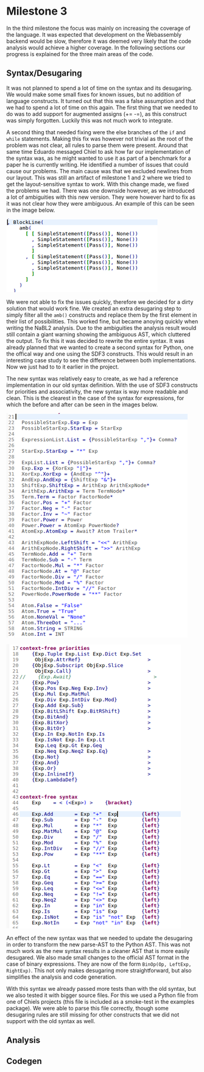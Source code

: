 # Milestone 3

In the third milestone the focus was mainly on increasing the coverage of the language. It was expected that development on the Webassembly backend would be slow, therefore it was deemed very likely that the code analysis would achieve a higher coverage.
In the following sections our progress is explained for the three main areas of the code. 

## Syntax/Desugaring
It was not planned to spend a lot of time on the syntax and its desugaring. We would make some small fixes for known issues, but no addition of language constructs. 
It turned out that this was a false assumption and that we had to spend a lot of time on this again. The first thing that we needed to do was to add support for augmented assigns (+= -=), as this construct was simply forgotten.
Luckily this was not much work to integrate. 

A second thing that needed fixing were the else branches of the `if` and `while` statements. Making this fix was however not trivial as the root of the problem was not clear, all rules to parse them were present.
Around that same time Eduardo messaged Chiel to ask how far our implementation of the syntax was, as he might wanted to use it as part of a benchmark for a paper he is currently writing.
He identified a number of issues that could cause our problems. The main cause was that we excluded newlines from our layout. This was still an artifact of milestone 1 and 2 where we tried to get the layout-sensitive syntax to work.
With this change made, we fixed the problems we had. There was one downside however, as we introduced a lot of ambiguities with this new version. They were however hard to fix as it was not clear how they were ambiguous.
An example of this can be seen in the image below.

![Abiguous syntax](img/M3-old-syntax.png)

We were not able to fix the issues quickly, therefore we decided for a dirty solution that would work fine. We created an extra desugaring step to simply filter all the `amb()` constructs and replace them by the first element in their list of possibilities.
This worked fine, but became anoying quickly when writing the NaBL2 analysis. Due to the ambiguities the analysis result would still contain a giant warning showing the ambiguous AST, which cluttered the output.
To fix this it was decided to rewrite the entire syntax. It was already planned that we wanted to create a second syntax for Python, one the offical way and one using the SDF3 constructs. 
This would result in an interesting case study to see the difference between both implementations. Now we just had to to it earlier in the project. 

The new syntax was relatively easy to create, as we had a reference implementation in our old syntax definition. With the use of SDF3 constructs for priorities and associativity, the new syntax is way more readable and clean.
This is the clearest in the case of the syntax for expressions, for which the before and after can be seen in the images below. 

![Old syntax](img/M3-old-sdf.png)

![New syntax](img/M3-new-sdf.png)

An effect of the new syntax was that we needed to update the desugaring in order to transform the new parse-AST to the Python AST.
This was not much work as the new syntax results in a cleaner AST that is more easily desugared. We also made small changes to the official AST format in the case of binary expressions. 
They are now of the form `BinOp(Op, LeftExp, RightExp)`. This not only makes desugaring more straightforward, but also simplifies the analysis and code generation.

With this syntax we already passed more tests than with the old syntax, but we also tested it with bigger source files. For this we used a Python file from one of Chiels projects (this file is included as a smoke-test in the examples package).
We were able to parse this file correctly, though some desugaring rules are still missing for other constructs that we did not support with the old syntax as well.

## Analysis



## Codegen
